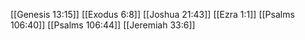 [[Genesis 13:15]]
[[Exodus 6:8]]
[[Joshua 21:43]]
[[Ezra 1:1]]
[[Psalms 106:40]]
[[Psalms 106:44]]
[[Jeremiah 33:6]]
